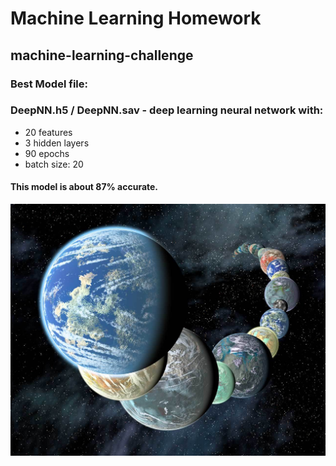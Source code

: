 # Machine Learning Homework
## machine-learning-challenge

### Best Model file:
### DeepNN.h5 / DeepNN.sav - deep learning neural network with:
* 20 features
* 3 hidden layers
* 90 epochs
* batch size: 20
#### This model is about 87% accurate.
![images/exoplanets.jpg](images/exoplanets.jpg)